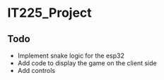 # IT225_Project

## Todo
- Implement snake logic for the esp32
- Add code to display the game on the client side
- Add controls
